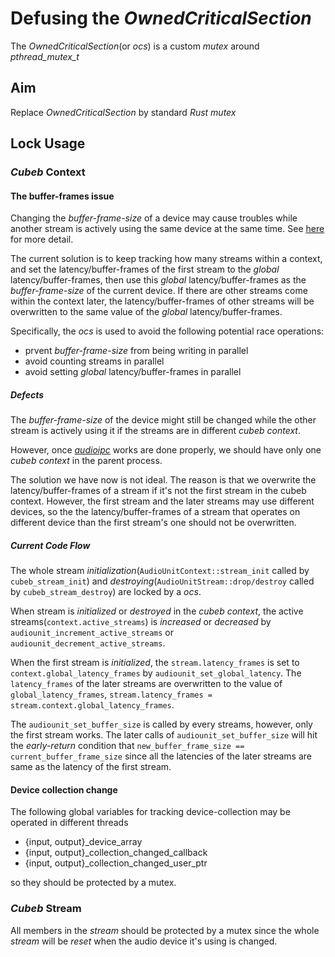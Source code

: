 # Defusing the *OwnedCriticalSection*

The *OwnedCriticalSection*(or *ocs*) is a custom *mutex* around *pthread_mutex_t*

## Aim
Replace *OwnedCriticalSection* by standard *Rust mutex*

## Lock Usage

### *Cubeb* Context

#### The buffer-frames issue

Changing the *buffer-frame-size* of a device may cause troubles
while another stream is actively using the same device at the same time.
See [here][chg-buf-sz] for more detail.

The current solution is to keep tracking how many streams within a context,
and set the latency/buffer-frames of the first stream to the *global* latency/buffer-frames,
then use this *global* latency/buffer-frames as the *buffer-frame-size* of the current device.
If there are other streams come within the context later,
the latency/buffer-frames of other streams will be overwritten
to the same value of the *global* latency/buffer-frames.

Specifically, the *ocs* is used to avoid the following potential race operations:
- prvent *buffer-frame-size* from being writing in parallel
- avoid counting streams in parallel
- avoid setting *global* latency/buffer-frames in parallel

##### Defects
The *buffer-frame-size* of the device might still be changed
while the other stream is actively using it
if the streams are in different *cubeb context*.

However, once [*audioipc*][audioipc] works are done properly,
we should have only one *cubeb context* in the parent process.

The solution we have now is not ideal.
The reason is that we overwrite the latency/buffer-frames of a stream
if it's not the first stream in the cubeb context.
However, the first stream and the later streams may use different devices,
so the the latency/buffer-frames of a stream that operates on
different device than the first stream's one should not be overwritten.

##### Current Code Flow
The whole stream *initialization*(`AudioUnitContext::stream_init` called by `cubeb_stream_init`)
and *destroying*(`AudioUnitStream::drop/destroy` called by `cubeb_stream_destroy`) are locked by a *ocs*.

When stream is *initialized* or *destroyed* in the *cubeb context*,
the active streams(`context.active_streams`) is *increased* or *decreased*
by `audiounit_increment_active_streams` or `audiounit_decrement_active_streams`.

When the first stream is *initialized*,
the `stream.latency_frames` is set to `context.global_latency_frames` by `audiounit_set_global_latency`.
The `latency_frames` of the later streams are overwritten to the value of `global_latency_frames`,
`stream.latency_frames = stream.context.global_latency_frames`.

The `audiounit_set_buffer_size` is called by every streams,
however, only the first stream works.
The later calls of `audiounit_set_buffer_size` will hit the *early-return* condition that
`new_buffer_frame_size == current_buffer_frame_size`
since all the latencies of the later streams are same as the latency of the first stream.

#### Device collection change
The following global variables for tracking device-collection may be operated in different threads

- {input, output}_device_array
- {input, output}_collection_changed_callback
- {input, output}_collection_changed_user_ptr

so they should be protected by a mutex.

### *Cubeb* Stream
All members in the *stream* should be protected by a mutex
since the whole *stream* will be *reset* when the audio device it's using is changed.

[chg-buf-sz]: https://cs.chromium.org/chromium/src/media/audio/mac/audio_manager_mac.cc?l=982-989&rcl=0207eefb445f9855c2ed46280cb835b6f08bdb30 "issue on changing buffer size"
[audioipc]: https://github.com/djg/audioipc-2